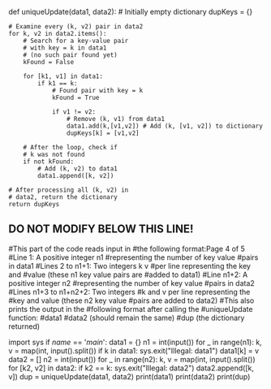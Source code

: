 def uniqueUpdate(data1, data2):
    # Initially empty dictionary
    dupKeys = {}

    # Examine every (k, v2) pair in data2
    for k, v2 in data2.items():
        # Search for a key-value pair
        # with key = k in data1
        # (no such pair found yet)
        kFound = False

        for [k1, v1] in data1:
            if k1 == k:
                # Found pair with key = k
                kFound = True

                if v1 != v2:
                	# Remove (k, v1) from data1
                	data1.add(k,[v1,v2]) # Add (k, [v1, v2]) to dictionary
                	dupKeys[k] = [v1,v2]
  
        # After the loop, check if
        # k was not found
        if not kFound:
            # Add (k, v2) to data1
            data1.append([k, v2])

    # After processing all (k, v2) in
    # data2, return the dictionary
    return dupKeys
## DO NOT MODIFY BELOW THIS LINE! ##
#This part of the code reads input in
#the following format:Page 4 of 5
#Line 1: A positive integer n1
#representing the number of key value
#pairs in data1
#Lines 2 to n1+1: Two integers k v
#per line representing the key and
#value (these n1 key value pairs are
#added to data1)
#Line n1+2: A positive integer n2
#representing the number of key value
#pairs in data2
#Lines n1+3 to n1+n2+2: Two integers
#k and v per line representing the
#key and value (these n2 key value
#pairs are added to data2)
#This also prints the output in the
#following format after calling the
#uniqueUpdate function:
#data1
#data2 (should remain the same)
#dup (the dictionary returned)

import sys
if _name_ == '_main_':
    data1 = {}
    n1 = int(input())
    for _ in range(n1):
        k, v = map(int, input().split())
        if k in data1:
            sys.exit("Illegal: data1")
        data1[k] = v
    data2 = []
    n2 = int(input())
    for _ in range(n2):
        k, v = map(int, input().split())
        for [k2, v2] in data2:
            if k2 == k:
                sys.exit("Illegal: data2")
        data2.append([k, v])
dup = uniqueUpdate(data1, data2)
print(data1)
print(data2)
print(dup)


